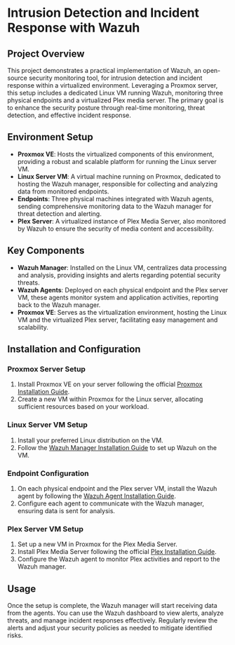 # Intrusion Detection and Incident Response with Wazuh

## Project Overview

This project demonstrates a practical implementation of Wazuh, an open-source security monitoring tool, for intrusion detection and incident response within a virtualized environment. Leveraging a Proxmox server, this setup includes a dedicated Linux VM running Wazuh, monitoring three physical endpoints and a virtualized Plex media server. The primary goal is to enhance the security posture through real-time monitoring, threat detection, and effective incident response.

## Environment Setup

- **Proxmox VE**: Hosts the virtualized components of this environment, providing a robust and scalable platform for running the Linux server VM.
- **Linux Server VM**: A virtual machine running on Proxmox, dedicated to hosting the Wazuh manager, responsible for collecting and analyzing data from monitored endpoints.
- **Endpoints**: Three physical machines integrated with Wazuh agents, sending comprehensive monitoring data to the Wazuh manager for threat detection and alerting.
- **Plex Server**: A virtualized instance of Plex Media Server, also monitored by Wazuh to ensure the security of media content and accessibility.

## Key Components

- **Wazuh Manager**: Installed on the Linux VM, centralizes data processing and analysis, providing insights and alerts regarding potential security threats.
- **Wazuh Agents**: Deployed on each physical endpoint and the Plex server VM, these agents monitor system and application activities, reporting back to the Wazuh manager.
- **Proxmox VE**: Serves as the virtualization environment, hosting the Linux VM and the virtualized Plex server, facilitating easy management and scalability.

## Installation and Configuration

### Proxmox Server Setup

1. Install Proxmox VE on your server following the official [Proxmox Installation Guide](https://pve.proxmox.com/wiki/Installation).
2. Create a new VM within Proxmox for the Linux server, allocating sufficient resources based on your workload.

### Linux Server VM Setup

1. Install your preferred Linux distribution on the VM.
2. Follow the [Wazuh Manager Installation Guide](https://documentation.wazuh.com/current/installation-guide/wazuh-manager/index.html) to set up Wazuh on the VM.

### Endpoint Configuration

1. On each physical endpoint and the Plex server VM, install the Wazuh agent by following the [Wazuh Agent Installation Guide](https://documentation.wazuh.com/current/installation-guide/wazuh-agent/index.html).
2. Configure each agent to communicate with the Wazuh manager, ensuring data is sent for analysis.

### Plex Server VM Setup

1. Set up a new VM in Proxmox for the Plex Media Server.
2. Install Plex Media Server following the official [Plex Installation Guide](https://support.plex.tv/articles/200288586-installation/).
3. Configure the Wazuh agent to monitor Plex activities and report to the Wazuh manager.

## Usage

Once the setup is complete, the Wazuh manager will start receiving data from the agents. You can use the Wazuh dashboard to view alerts, analyze threats, and manage incident responses effectively. Regularly review the alerts and adjust your security policies as needed to mitigate identified risks.


